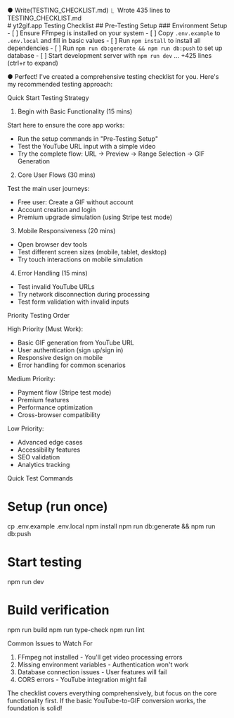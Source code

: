 ● Write(TESTING_CHECKLIST.md)
  ⎿  Wrote 435 lines to TESTING_CHECKLIST.md                              
     # yt2gif.app Testing Checklist
     ## Pre-Testing Setup
     ### Environment Setup
     - [ ] Ensure FFmpeg is installed on your system
     - [ ] Copy `.env.example` to `.env.local` and fill in basic values
     - [ ] Run `npm install` to install all dependencies
     - [ ] Run `npm run db:generate && npm run db:push` to set up database
     - [ ] Start development server with `npm run dev`
     … +425 lines (ctrl+r to expand)

● Perfect! I've created a comprehensive testing checklist for you. Here's my recommended testing approach:

  Quick Start Testing Strategy

  1. Begin with Basic Functionality (15 mins)

  Start here to ensure the core app works:
  - Run the setup commands in "Pre-Testing Setup"
  - Test the YouTube URL input with a simple video
  - Try the complete flow: URL → Preview → Range Selection → GIF Generation

  2. Core User Flows (30 mins)

  Test the main user journeys:
  - Free user: Create a GIF without account
  - Account creation and login
  - Premium upgrade simulation (using Stripe test mode)

  3. Mobile Responsiveness (20 mins)

  - Open browser dev tools
  - Test different screen sizes (mobile, tablet, desktop)
  - Try touch interactions on mobile simulation

  4. Error Handling (15 mins)

  - Test invalid YouTube URLs
  - Try network disconnection during processing
  - Test form validation with invalid inputs

  Priority Testing Order

  High Priority (Must Work):
  - Basic GIF generation from YouTube URL
  - User authentication (sign up/sign in)
  - Responsive design on mobile
  - Error handling for common scenarios

  Medium Priority:
  - Payment flow (Stripe test mode)
  - Premium features
  - Performance optimization
  - Cross-browser compatibility

  Low Priority:
  - Advanced edge cases
  - Accessibility features
  - SEO validation
  - Analytics tracking

  Quick Test Commands

  # Setup (run once)
  cp .env.example .env.local
  npm install
  npm run db:generate && npm run db:push

  # Start testing
  npm run dev

  # Build verification
  npm run build
  npm run type-check
  npm run lint

  Common Issues to Watch For

  1. FFmpeg not installed - You'll get video processing errors
  2. Missing environment variables - Authentication won't work
  3. Database connection issues - User features will fail
  4. CORS errors - YouTube integration might fail

  The checklist covers everything comprehensively, but focus on the core functionality first. If the basic YouTube-to-GIF
  conversion works, the foundation is solid!

